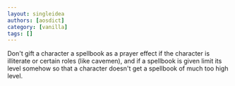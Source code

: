 ```yaml
---
layout: singleidea
authors: [aosdict]
category: [vanilla]
tags: []
---
```

Don't gift a character a spellbook as a prayer effect if the character is illiterate or certain roles (like cavemen), and if a spellbook is given limit its level somehow so that a character doesn't get a spellbook of much too high level.
